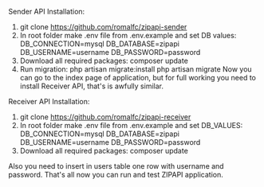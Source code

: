 Sender API Installation:
1) git clone https://github.com/romalfc/zipapi-sender
2) In root folder make .env file from .env.example and set DB values:
	DB_CONNECTION=mysql
	DB_DATABASE=zipapi
	DB_USERNAME=username
	DB_PASSWORD=password
3) Download all required packages: composer update
4) Run migration: php artisan migrate:install
			      php artisan migrate
Now you can go to the index page of application, but for full working you need to install Receiver API,
that's is awfully similar. 

Receiver API Installation:
1) git clone https://github.com/romalfc/zipapi-receiver
2) In root folder make .env file from .env.example and set DB_VALUES:
	DB_CONNECTION=mysql
	DB_DATABASE=zipapi
	DB_USERNAME=username
	DB_PASSWORD=password
3) Download all required packages: composer update

Also you need to insert in users table one row with username and password.
That's all now you can run and test ZIPAPI application.
